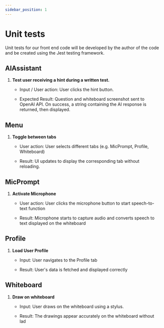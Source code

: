```yaml
---
sidebar_position: 1
---
```

# Unit tests

Unit tests for our front end code will be developed by the author of the code and be created using the Jest testing framework.
	
## AIAssistant

1. **Test user receiving a hint during a written test.**

   - Input / User action: User clicks the hint button.

   - Expected Result: Question and whiteboard screenshot sent to OpenAI API. On success, a string containing the AI response is returned, then displayed.

## Menu

1. **Toggle between tabs**
   
   - User action: User selects different tabs (e.g. MicPrompt, Profile, Whiteboard)

   - Result: UI updates to display the corresponding tab without reloading.

## MicPrompt

1. **Activate Microphone**

   - User action: User clicks the microphone button to start speech-to-text function

   - Result: Microphone starts to capture audio and converts speech to text displayed on the whiteboard

## Profile

1. **Load User Profile**

   - Input: User navigates to the Profile tab

   - Result: User's data is fetched and displayed correctly

## Whiteboard

1. **Draw on whiteboard**

   - Input: User draws on the whiteboard using a stylus.

   - Result: The drawings appear accurately on the whiteboard without lad

